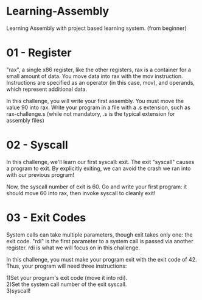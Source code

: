 # Learning-Assembly
Learning Assembly with project based learning system. (from beginner)


# 01 - Register 
"rax", a single x86 register, like the other registers, rax is a container for a small amount of data. You move data into rax with the mov instruction. Instructions are specified as an operator (in this case, mov), and operands, which represent additional data.


In this challenge, you will write your first assembly. You must move the value 90 into rax. Write your program in a file with a .s extension, such as rax-challenge.s (while not mandatory, .s is the typical extension for assembly files)


# 02 - Syscall
In this challenge, we'll learn our first syscall: exit. The exit "syscall" causes a program to exit. By explicitly exiting, we can avoid the crash we ran into with our previous program!


Now, the syscall number of exit is 60. Go and write your first program: it should move 60 into rax, then invoke syscall to cleanly exit!


# 03 - Exit Codes
System calls can take multiple parameters, though exit takes only one: the exit code. "rdi" is the first parameter to a system call is passed via another register. rdi is what we will focus on in this challenge.

In this challenge, you must make your program exit with the exit code of 42. Thus, your program will need three instructions:

1)Set your program's exit code (move it into rdi). <br>
2)Set the system call number of the exit syscall. <br>
3)syscall!

